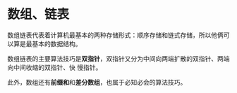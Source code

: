 # 数组、链表

数组链表代表着计算机最基本的两种存储形式：顺序存储和链式存储，所以他俩可以算是最基本的数据结构。

 数组链表的主要算法技巧是**双指针**，双指针⼜分为中间向两端扩散的双指针、两端向中间收缩的双指针、快 慢指针。 

此外，数组还有**前缀和**和**差分数组**，也属于必知必会的算法技巧。



